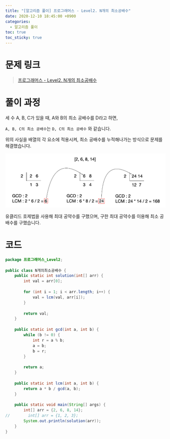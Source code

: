 ```yaml
---
title: "[알고리즘 풀이] 프로그래머스 - Level2. N개의 최소공배수"
date: 2020-12-10 18:45:00 +0900
categories:
  - 알고리즘 풀이
toc: true
toc_sticky: true
---
```


# 문제 링크

> [프로그래머스 - Level2. N개의 최소공배수](https://programmers.co.kr/learn/courses/30/lessons/12953)

# 풀이 과정

세 수 A, B, C가 있을 때, A와 B의 최소 공배수를 D라고 하면,

`A, B, C의 최소 공배수`는 `D, C의 최소 공배수` 와 같습니다.

위의 사실을 배열의 각 요소에 적용시켜, 최소 공배수를 누적해나가는 방식으로 문제를 해결했습니다.

![/assets/images/N개의최소공배수.png](/assets/images/N개의최소공배수.png)

유클리드 호제법을 사용해 최대 공약수를 구했으며, 구한 최대 공약수를 이용해 최소 공배수를 구했습니다.

# 코드

```java
package 프로그래머스_Level2;

public class N개의최소공배수 {
    public static int solution(int[] arr) {
        int val = arr[0];

        for (int i = 1; i < arr.length; i++) {
            val = lcm(val, arr[i]);
        }

        return val;
    }

    public static int gcd(int a, int b) {
        while (b != 0) {
            int r = a % b;
            a = b;
            b = r;
        }

        return a;
    }

    public static int lcm(int a, int b) {
        return a * b / gcd(a, b);
    }

    public static void main(String[] args) {
        int[] arr = {2, 6, 8, 14};
//        int[] arr = {1, 2, 3};
        System.out.println(solution(arr));
    }
}
```

